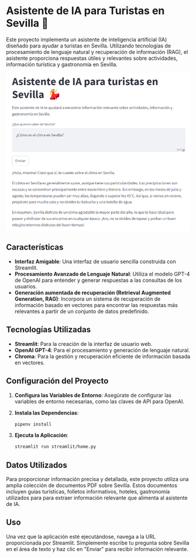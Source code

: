 # Asistente de IA para Turistas en Sevilla 💃

Este proyecto implementa un asistente de inteligencia artificial (IA) diseñado para ayudar a turistas en Sevilla. Utilizando tecnologías de procesamiento de lenguaje natural y recuperación de información (RAG), el asistente proporciona respuestas útiles y relevantes sobre actividades, información turística y gastronomía en Sevilla.

![alt text](image.png)

## Características

- **Interfaz Amigable**: Una interfaz de usuario sencilla construida con Streamlit.
- **Procesamiento Avanzado de Lenguaje Natural**: Utiliza el modelo GPT-4 de OpenAI para entender y generar respuestas a las consultas de los usuarios.
- **Generación aumentada de recuperación (Retrieval Augmented Generation, RAG)**: Incorpora un sistema de recuperación de información basado en vectores para encontrar las respuestas más relevantes a partir de un conjunto de datos predefinido.


## Tecnologías Utilizadas

- **Streamlit**: Para la creación de la interfaz de usuario web.
- **OpenAI GPT-4**: Para el procesamiento y generación de lenguaje natural.
- **Chroma**: Para la gestión y recuperación eficiente de información basada en vectores.

## Configuración del Proyecto

1. **Configura las Variables de Entorno**:
Asegúrate de configurar las variables de entorno necesarias, como las claves de API para OpenAI.

2. **Instala las Dependencias**:
    ```bash
    pipenv install
    ```

3. **Ejecuta la Aplicación**:
    ```bash
    streamlit run streamlit/home.py
    ```

## Datos Utilizados

Para proporcionar información precisa y detallada, este proyecto utiliza una amplia colección de documentos PDF sobre Sevilla. Estos documentos incluyen guías turísticas, folletos informativos, hoteles, gastronomía utilizados para para extraer información relevante que alimenta al asistente de IA.


## Uso

Una vez que la aplicación esté ejecutándose, navega a la URL proporcionada por Streamlit. Simplemente escribe tu pregunta sobre Sevilla en el área de texto y haz clic en "Enviar" para recibir información relevante.
